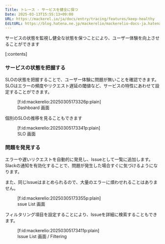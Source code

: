 ```yaml
---
Title: トレース - サービスを健全に保つ
Date: 2025-03-13T15:55:13+09:00
URL: https://mackerel.io/ja/docs/entry/tracing/features/keep-healthy
EditURL: https://blog.hatena.ne.jp/mackerelio/mackerelio-docs-ja.hatenablog.mackerel.io/atom/entry/6802418398333961467
---
```


サービスの状態を監視し健全な状態を保つことにより、ユーザー体験を向上させることができます

[:contents]

### サービスの状態を把握する

SLOの状態を把握することで、ユーザー体験に問題が無いことを確認できます。\
SLOはエラーの頻度やリクエスト遅延の閾値など、サービスの特性にあわせて設定することができます。

<figure class="figure-image figure-image-fotolife" title="Dashboard 画面">[f:id:mackerelio:20250305173326p:plain]<figcaption>Dashboard 画面</figcaption></figure>

個別のSLOの推移を見ることもできます

<figure class="figure-image figure-image-fotolife" title="SLO 画面">[f:id:mackerelio:20250305173341p:plain]<figcaption>SLO 画面</figcaption></figure>

### 問題を発見する

エラーや遅いリクエストを自動的に発見し、Issueとして一覧に追加します。 \
Slackの通知を有効化することで、問題が発生した場合すぐに気づけるようになります。

また、同じIssueはまとめられるので、大量のエラーに煩わせれることはありません。

<figure class="figure-image figure-image-fotolife" title="ssue List 画面">[f:id:mackerelio:20250305173355p:plain]<figcaption>ssue List 画面</figcaption></figure>

フィルタリング項目を設定することにより、Issueを詳細に検索することもできます。

<figure class="figure-image figure-image-fotolife" title="Issue List 画面 / Filtering">[f:id:mackerelio:20250305173411p:plain]<figcaption>Issue List 画面 / Filtering</figcaption></figure>
